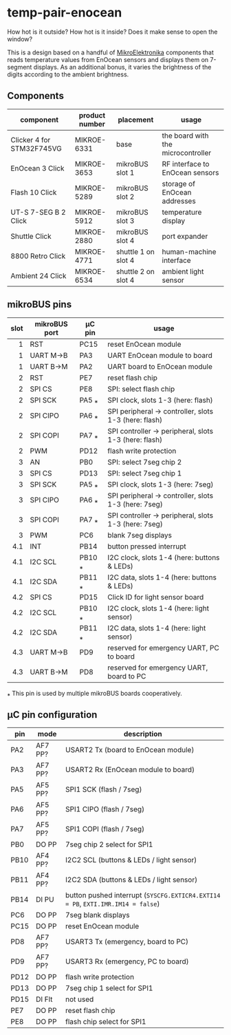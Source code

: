 # temp-pair-enocean

How hot is it outside? How hot is it inside? Does it make sense to open the window?

This is a design based on a handful of [MikroElektronika](https://www.mikroe.com/) components that
reads temperature values from EnOcean sensors and displays them on 7-segment displays. As an
additional bonus, it varies the brightness of the digits according to the ambient brightness.

## Components

| component                 | product number | placement           | usage |
| ------------------------- | -------------- | ------------------- | ----- |
| Clicker 4 for STM32F745VG | MIKROE-6331    | base                | the board with the microcontroller |
| EnOcean 3 Click           | MIKROE-3653    | mikroBUS slot 1     | RF interface to EnOcean sensors |
| Flash 10 Click            | MIKROE-5289    | mikroBUS slot 2     | storage of EnOcean addresses |
| UT-S 7-SEG B 2 Click      | MIKROE-5912    | mikroBUS slot 3     | temperature display |
| Shuttle Click             | MIKROE-2880    | mikroBUS slot 4     | port expander |
| 8800 Retro Click          | MIKROE-4771    | shuttle 1 on slot 4 | human-machine interface |
| Ambient 24 Click          | MIKROE-6534    | shuttle 2 on slot 4 | ambient light sensor |

## mikroBUS pins

| slot | mikroBUS port | µC pin | usage |
| ----:| ------------- | ------ | ----- |
|    1 | RST           | PC15   | reset EnOcean module |
|    1 | UART M→B      | PA3    | UART EnOcean module to board |
|    1 | UART B→M      | PA2    | UART board to EnOcean module |
|    2 | RST           | PE7    | reset flash chip |
|    2 | SPI CS        | PE8    | SPI: select flash chip |
|    2 | SPI SCK       | PA5 ⁎  | SPI clock, slots 1-3 (here: flash) |
|    2 | SPI CIPO      | PA6 ⁎  | SPI peripheral → controller, slots 1-3 (here: flash) |
|    2 | SPI COPI      | PA7 ⁎  | SPI controller → peripheral, slots 1-3 (here: flash) |
|    2 | PWM           | PD12   | flash write protection |
|    3 | AN            | PB0    | SPI: select 7seg chip 2 |
|    3 | SPI CS        | PD13   | SPI: select 7seg chip 1 |
|    3 | SPI SCK       | PA5 ⁎  | SPI clock, slots 1-3 (here: 7seg) |
|    3 | SPI CIPO      | PA6 ⁎  | SPI peripheral → controller, slots 1-3 (here: 7seg) |
|    3 | SPI COPI      | PA7 ⁎  | SPI controller → peripheral, slots 1-3 (here: 7seg) |
|    3 | PWM           | PC6    | blank 7seg displays |
|  4.1 | INT           | PB14   | button pressed interrupt |
|  4.1 | I2C SCL       | PB10 ⁎ | I2C clock, slots 1-4 (here: buttons & LEDs) |
|  4.1 | I2C SDA       | PB11 ⁎ | I2C data, slots 1-4 (here: buttons & LEDs) |
|  4.2 | SPI CS        | PD15   | Click ID for light sensor board |
|  4.2 | I2C SCL       | PB10 ⁎ | I2C clock, slots 1-4 (here: light sensor) |
|  4.2 | I2C SDA       | PB11 ⁎ | I2C data, slots 1-4 (here: light sensor) |
|  4.3 | UART M→B      | PD9    | reserved for emergency UART, PC to board |
|  4.3 | UART B→M      | PD8    | reserved for emergency UART, board to PC |

⁎ This pin is used by multiple mikroBUS boards cooperatively.

## µC pin configuration

| pin  | mode    | description |
| ---- | ------- | ----------- |
| PA2  | AF7 PP? | USART2 Tx (board to EnOcean module) |
| PA3  | AF7 PP? | USART2 Rx (EnOcean module to board) |
| PA5  | AF5 PP? | SPI1 SCK (flash / 7seg) |
| PA6  | AF5 PP? | SPI1 CIPO (flash / 7seg) |
| PA7  | AF5 PP? | SPI1 COPI (flash / 7seg) |
| PB0  | DO PP   | 7seg chip 2 select for SPI1 |
| PB10 | AF4 PP? | I2C2 SCL (buttons & LEDs / light sensor) |
| PB11 | AF4 PP? | I2C2 SDA (buttons & LEDs / light sensor) |
| PB14 | DI PU   | button pushed interrupt (`SYSCFG.EXTICR4.EXTI14 = PB`, `EXTI.IMR.IM14 = false`) |
| PC6  | DO PP   | 7seg blank displays |
| PC15 | DO PP   | reset EnOcean module |
| PD8  | AF7 PP? | USART3 Tx (emergency, board to PC) |
| PD9  | AF7 PP? | USART3 Rx (emergency, PC to board) |
| PD12 | DO PP   | flash write protection |
| PD13 | DO PP   | 7seg chip 1 select for SPI1 |
| PD15 | DI Flt  | not used |
| PE7  | DO PP   | reset flash chip |
| PE8  | DO PP   | flash chip select for SPI1 |

